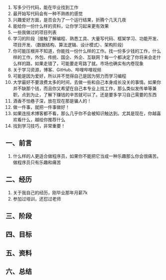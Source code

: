 1. 写多少行代码，能在毕业找到工作
2. 最开始写代码会有一种不熟练的感觉
3. 兴趣爱好方面，是否会为了一个运行结果，折腾个几天几夜
4. 能给你一份什么样的资料，让你学习起来更有效果
5. 一些我做过的项目列表
6. 学习的阶段｛接触了解编程、熟悉工具、大量写代码、框架学习、功能开发、项目开发、（数据结构、算法逻辑、设计模式）、架构阶段｝
7. 你可能压根并不知道，你能找一份什么样的工作。找一份多少钱的工作，什么样的工作，外包、传统、国企、外企、互联网？每一个都决定了你将来会走什么样的路，如果走错了，可能要走弯路了就。市场也确实有内卷现象
8. 关于学习资源，博客、GitHub、哔哩哔哩视频
10. 可能是因为爱好，所以并不觉得自己是因为努力而学习编程
11. 大学最好不要浪费太多的时间，去做一些和自己本身成长没关的事情。如果你并不缺那个钱，而且你又希望在自己本专业上找工作，那么类似发传单等兼职，点到为止，了解下赚钱的辛苦就可以了。还是要多学习自己需要的东西
12. 酒香不怕巷子深，放在现在那是骗人的！
13. 做一件事，就把一件事做好！
14. 如果连技术博客都不看，那么几乎你不会被知识触达到。尤其是现在，你越喜欢看什么，越给你推荐什么
15. 找到学习技巧，非常重要！

## 一、前言

1. 什么样的人更适合做程序员，如果你不能把它当成一种乐趣那么你会很痛苦。做程序员只有乐趣和痛苦

## 二、经历

1. 关于我自己的经历，刚毕业那年月薪7k
2. 参加过培训，还怼过老师

## 三、阶段

## 四、目标

## 五、资料

## 六、总结

